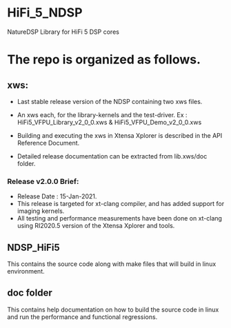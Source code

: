# HiFi_5_NDSP
NatureDSP Library for HiFi 5 DSP cores

# The repo is organized as follows.

## xws:
  * Last stable release version of the NDSP containing two xws files.

  * An xws each, for the library-kernels and the test-driver.
    Ex : HiFi5_VFPU_Library_v2_0_0.xws & HiFi5_VFPU_Demo_v2_0_0.xws

  * Building and executing the xws in Xtensa Xplorer is described in the API Reference Document. 
  * Detailed release documentation can be extracted from lib.xws/doc folder.

### Release v2.0.0 Brief: 
  * Release Date : 15-Jan-2021.  
  * This release is targeted for xt-clang compiler, and has added support for imaging kernels.
  * All testing and performance measurements have been done on xt-clang using RI2020.5 version of the Xtensa Xplorer and tools.

## NDSP_HiFi5
This contains the source code along with make files that will build in linux environment.  

## doc folder
This contains help documentation on how to build the source code in linux and run the performance and functional regressions. 
